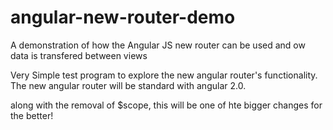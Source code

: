 # angular-new-router-demo
A demonstration of how the Angular JS new router can be used and ow data is transfered between views

Very Simple test program to explore the new angular router's functionality.
The new angular router will be standard with angular 2.0.

along with the removal of $scope, this will be one of hte bigger changes for the better!
